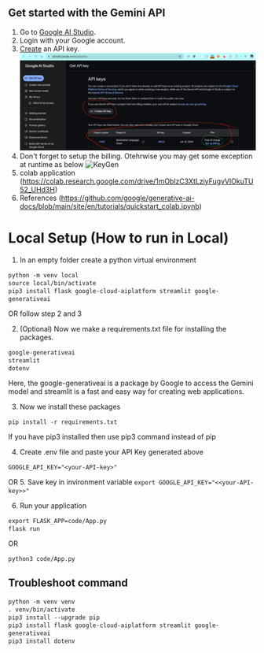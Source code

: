 
## Get started with the Gemini API
1. Go to [Google AI Studio](https://aistudio.google.com/).
2. Login with your Google account.
3. [Create](https://aistudio.google.com/app/apikey) an API key.
![KeyGen](https://github.com/gitish/GenAI-Gemini/blob/main/img/key.png?raw=true)
4. Don't forget to setup the billing. Otehrwise you may get some exception at runtime as below
![KeyGen](https://github.com/gitish/GenAI-Gemini/blob/main/img/nobilling.png?raw=true)
5. colab application (https://colab.research.google.com/drive/1mOblzC3XtLziyFugvVlOkuTU52_UHd3H)
6. References (https://github.com/google/generative-ai-docs/blob/main/site/en/tutorials/quickstart_colab.ipynb)


# Local Setup (How to run in Local)
1. In an empty folder create a python virtual environment
```
python -m venv local
source local/bin/activate
pip3 install flask google-cloud-aiplatform streamlit google-generativeai

```
OR follow step 2 and 3

2. (Optional) Now we make a requirements.txt file for installing the packages.
```
google-generativeai
streamlit
dotenv
```
Here, the google-generativeai is a package by Google to access the Gemini model and streamlit is a fast and easy way for creating web applications. 

3. Now we install these packages
```
pip install -r requirements.txt
```
If you have pip3 installed then use pip3 command instead of pip

4. Create .env file and paste your API Key  generated above
```
GOOGLE_API_KEY="<your-API-key>"
```
OR
5. Save key in invironment variable 
```export GOOGLE_API_KEY="<<your-API-key>>" ```

6. Run your application 
```
export FLASK_APP=code/App.py
flask run
```
OR
```
python3 code/App.py
```


## Troubleshoot command
```
python -m venv venv
. venv/bin/activate
pip3 install --upgrade pip
pip3 install flask google-cloud-aiplatform streamlit google-generativeai
pip3 install dotenv
```
